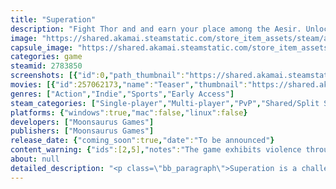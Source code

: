 ```yaml
---
title: "Superation"
description: "Fight Thor and and earn your place among the Aesir. Unlock new blessings from the gods and complete challenges to unlock the wisdom of the runes in Superation: a boxing boss-rush roguelike experience"
image: "https://shared.akamai.steamstatic.com/store_item_assets/steam/apps/2783850/header.jpg?t=1732328964"
capsule_image: "https://shared.akamai.steamstatic.com/store_item_assets/steam/apps/2783850/ccdc0bf9d502ee23065b92095729ed3505f2d55b/capsule_231x87.jpg?t=1732328964"
categories: game
steamid: 2783850
screenshots: [{"id":0,"path_thumbnail":"https://shared.akamai.steamstatic.com/store_item_assets/steam/apps/2783850/ss_af2ec9ad2d0e3d03dec2f80da9dd369ed3aa8890.600x338.jpg?t=1732328964","path_full":"https://shared.akamai.steamstatic.com/store_item_assets/steam/apps/2783850/ss_af2ec9ad2d0e3d03dec2f80da9dd369ed3aa8890.1920x1080.jpg?t=1732328964"},{"id":1,"path_thumbnail":"https://shared.akamai.steamstatic.com/store_item_assets/steam/apps/2783850/ss_f4ccd9ecf2270dc52daa57669339b54fed04eeff.600x338.jpg?t=1732328964","path_full":"https://shared.akamai.steamstatic.com/store_item_assets/steam/apps/2783850/ss_f4ccd9ecf2270dc52daa57669339b54fed04eeff.1920x1080.jpg?t=1732328964"},{"id":2,"path_thumbnail":"https://shared.akamai.steamstatic.com/store_item_assets/steam/apps/2783850/ss_d8ef343c88467b8c877ee61b39b789123f12f1e6.600x338.jpg?t=1732328964","path_full":"https://shared.akamai.steamstatic.com/store_item_assets/steam/apps/2783850/ss_d8ef343c88467b8c877ee61b39b789123f12f1e6.1920x1080.jpg?t=1732328964"},{"id":3,"path_thumbnail":"https://shared.akamai.steamstatic.com/store_item_assets/steam/apps/2783850/ss_760e67ce91bf54cfe4a2e3a18175d2b0eb37b6dc.600x338.jpg?t=1732328964","path_full":"https://shared.akamai.steamstatic.com/store_item_assets/steam/apps/2783850/ss_760e67ce91bf54cfe4a2e3a18175d2b0eb37b6dc.1920x1080.jpg?t=1732328964"},{"id":4,"path_thumbnail":"https://shared.akamai.steamstatic.com/store_item_assets/steam/apps/2783850/ss_41074700f8745884247c53c313e2ff2c241b02fc.600x338.jpg?t=1732328964","path_full":"https://shared.akamai.steamstatic.com/store_item_assets/steam/apps/2783850/ss_41074700f8745884247c53c313e2ff2c241b02fc.1920x1080.jpg?t=1732328964"},{"id":5,"path_thumbnail":"https://shared.akamai.steamstatic.com/store_item_assets/steam/apps/2783850/ss_96db462809a44f14ba13b48894c0aa8486eb809a.600x338.jpg?t=1732328964","path_full":"https://shared.akamai.steamstatic.com/store_item_assets/steam/apps/2783850/ss_96db462809a44f14ba13b48894c0aa8486eb809a.1920x1080.jpg?t=1732328964"},{"id":6,"path_thumbnail":"https://shared.akamai.steamstatic.com/store_item_assets/steam/apps/2783850/ss_5224dc24eb81adc86b38a17bf12e3287de12f45c.600x338.jpg?t=1732328964","path_full":"https://shared.akamai.steamstatic.com/store_item_assets/steam/apps/2783850/ss_5224dc24eb81adc86b38a17bf12e3287de12f45c.1920x1080.jpg?t=1732328964"},{"id":7,"path_thumbnail":"https://shared.akamai.steamstatic.com/store_item_assets/steam/apps/2783850/ss_6c4818cdc7617669e227105eb0fee61a19728c04.600x338.jpg?t=1732328964","path_full":"https://shared.akamai.steamstatic.com/store_item_assets/steam/apps/2783850/ss_6c4818cdc7617669e227105eb0fee61a19728c04.1920x1080.jpg?t=1732328964"},{"id":8,"path_thumbnail":"https://shared.akamai.steamstatic.com/store_item_assets/steam/apps/2783850/ss_e67e6232331638eb450a9408aa1521ba9ff5d38c.600x338.jpg?t=1732328964","path_full":"https://shared.akamai.steamstatic.com/store_item_assets/steam/apps/2783850/ss_e67e6232331638eb450a9408aa1521ba9ff5d38c.1920x1080.jpg?t=1732328964"}]
movies: [{"id":257062173,"name":"Teaser","thumbnail":"https://shared.akamai.steamstatic.com/store_item_assets/steam/apps/257062173/11af2758a0f40b8830cab3d7719846fa72f7bb72/movie_600x337.jpg?t=1728177277","webm":{"480":"http://video.akamai.steamstatic.com/store_trailers/257062173/movie480_vp9.webm?t=1728177277","max":"http://video.akamai.steamstatic.com/store_trailers/257062173/movie_max_vp9.webm?t=1728177277"},"mp4":{"480":"http://video.akamai.steamstatic.com/store_trailers/257062173/movie480.mp4?t=1728177277","max":"http://video.akamai.steamstatic.com/store_trailers/257062173/movie_max.mp4?t=1728177277"},"highlight":true},{"id":257036306,"name":"Trailer","thumbnail":"https://shared.akamai.steamstatic.com/store_item_assets/steam/apps/257036306/movie.293x165.jpg?t=1728177281","webm":{"480":"http://video.akamai.steamstatic.com/store_trailers/257036306/movie480_vp9.webm?t=1728177281","max":"http://video.akamai.steamstatic.com/store_trailers/257036306/movie_max_vp9.webm?t=1728177281"},"mp4":{"480":"http://video.akamai.steamstatic.com/store_trailers/257036306/movie480.mp4?t=1728177281","max":"http://video.akamai.steamstatic.com/store_trailers/257036306/movie_max.mp4?t=1728177281"},"highlight":true}]
genres: ["Action","Indie","Sports","Early Access"]
steam_categories: ["Single-player","Multi-player","PvP","Shared/Split Screen PvP","Shared/Split Screen","Steam Achievements","Full controller support","Steam Cloud","Remote Play Together"]
platforms: {"windows":true,"mac":false,"linux":false}
developers: ["Moonsaurus Games"]
publishers: ["Moonsaurus Games"]
release_date: {"coming_soon":true,"date":"To be announced"}
content_warning: {"ids":[2,5],"notes":"The game exhibits violence through bare hand boxing.\r\nNo blood. Alcohol references in the scenary."}
about: null
detailed_description: "<p class=\"bb_paragraph\">Superation is a challenging boxing rogue-like that combines a precise fast-paced boxing combat with the replayability and unlockables that rogue-likes offer in a 9 bosses boss-rush, all while exploring the self improvement philosophy.</p><p class=\"bb_paragraph\"></p><p class=\"bb_paragraph\"></p><p class=\"bb_paragraph\"><img class=\"bb_img\" src=\"https://shared.akamai.steamstatic.com/store_item_assets/steam/apps/2783850/extras/1-2.png?t=1732328964\" /></p><h2 class=\"bb_tag\">Fight the Einherjar, your siblings and your own father to get your place among the Aesir</h2><p class=\"bb_paragraph\">You are Thoridar, the weak bastard child of Thor and a Jotunn. He banished you into Jotunheim and forbid you to live among the Aesir because of your weakness. Prove him wrong using your fist and the blessings of the Aesir pantheon while growing stronger using the Wyrdforge</p><p class=\"bb_paragraph\"></p><p class=\"bb_paragraph\"><img class=\"bb_img\" src=\"https://shared.akamai.steamstatic.com/store_item_assets/steam/apps/2783850/extras/2.png?t=1732328964\" /></p><h2 class=\"bb_tag\">Relax on Jotunheim</h2><p class=\"bb_paragraph\">Upgrade your punches with the help of Völundr, a Jotunn that can touch the wyrd using his Wyrdforge and help you shape your destiny; and discover what the runes foretold with the help of the Norns Verdandi, Urd and Skuld. And you might even get some visit in there once in a while</p><p class=\"bb_paragraph\"></p><h2 class=\"bb_tag\">Unleash your rage</h2><p class=\"bb_paragraph\">The Aesir consider you one of them and have your back! Get the blessings of Freyja, Baldr, Loki, the Allfather Odin and many more to enhance your punches or get you special abilities. There are thousands of combinations to discover, progress through the fights and complete challenges to unlock new blessings from them or the runes</p><p class=\"bb_paragraph\"></p><h2 class=\"bb_tag\">Build for replayability</h2><p class=\"bb_paragraph\">A more challenging path awaits you in The Path of the Aesir: Tune in the challenges to fit you and beware of the great power of the bosses. Use the Wyrdforge to grow permanently stronger and give yourself more chances to defeat them.</p><p class=\"bb_paragraph\"></p><h2 class=\"bb_tag\">The Aesir blood flows through you</h2><p class=\"bb_paragraph\">Permanent upgrades mean you don't have to be an Aesir yourself to experience the exciting and precise combat. But if you happen to be one, The Path of the Aesir awaits you</p><p class=\"bb_paragraph\"></p><h2 class=\"bb_tag\">What are you waiting for, Midgardian?</h2>"
---
```


